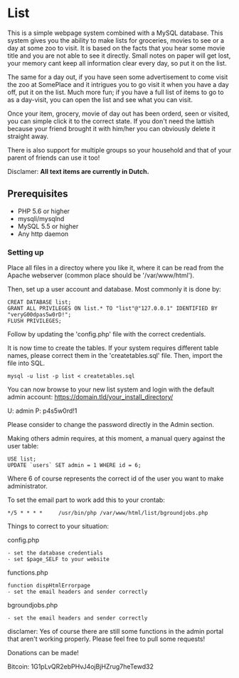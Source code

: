 # List

This is a simple webpage system combined with a MySQL database. This system
gives you the ability to make lists for groceries, movies to see or a day at
some zoo to visit. It is based on the facts that you hear some movie title
and you are not able to see it directly. Small notes on paper will get lost,
your memory cant keep all information clear every day, so put it on the list.

The same for a day out, if you have seen some advertisement to come visit
the zoo at SomePlace and it intrigues you to go visit it when you have a 
day off, put it on the list. Much more fun; if you have a full list of items
to go to as a day-visit, you can open the list and see what you can visit.

Once your item, grocery, movie of day out has been orderd, seen or visited,
you can simple click it to the correct state. If you don't need the lattish
because your friend brought it with him/her you can obviously delete it 
straight away.

There is also support for multiple groups so your household and that of 
your parent of friends can use it too!

Disclamer:
	**All text items are currently in Dutch.**


## Prerequisites
- PHP 5.6 or higher
- mysqli/mysqlnd
- MySQL 5.5 or higher
- Any http daemon


### Setting up

Place all files in a directoy where you like it, where it can be read from
the Apache webserver (common place should be '/var/www/html').

Then, set up a user account and database. Most commonly it is done by:
```
CREAT DATABASE list;
GRANT ALL PRIVILEGES ON list.* TO "list"@"127.0.0.1" IDENTIFIED BY "veryG00dpas5w0rD!";
FLUSH PRIVILEGES;
```

Follow by updating the 'config.php' file with the correct credentials.

It is now time to create the tables. If your system requires different table names,
please correct them in the 'createtables.sql' file. Then, import the file into SQL.

```
mysql -u list -p list < createtables.sql
```

You can now browse to your new list system and login with the default admin account:
https://domain.tld/your_install_directory/

U: admin
P: p4s5w0rd!1

Please consider to change the password directly in the Admin section.


Making others admin requires, at this moment, a manual query against the user table:
```
USE list;
UPDATE `users` SET admin = 1 WHERE id = 6;
```
Where 6 of course represents the correct id of the user you want to make administrator.


To set the email part to work add this to your crontab:
```
*/5 * * * *     /usr/bin/php /var/www/html/list/bgroundjobs.php
```


Things to correct to your situation:

config.php

    - set the database credentials
    - set $page_SELF to your website
functions.php

	function dispHtmlErrorpage
	- set the email headers and sender correctly
bgroundjobs.php

	- set the email headers and sender correctly
	



disclamer:
Yes of course there are still some functions in the admin portal that aren't working
properly. Please feel free to pull some requests!



Donations can be made!

Bitcoin: 1G1pLvQR2ebPHvJ4ojBjHZrug7heTewd32
